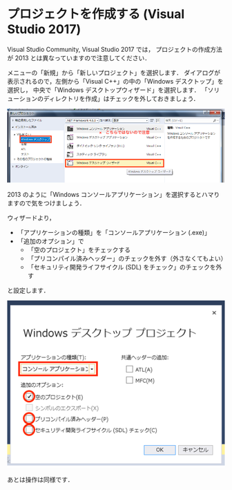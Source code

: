 # プロジェクトを作成する (Visual Studio 2017)

Visual Studio Community, Visual Studio 2017 では，
プロジェクトの作成方法が 2013 とは異なっていますので注意してください．

メニューの「新規」から「新しいプロジェクト」を選択します．
ダイアログが表示されるので，左側から「Visual C++」の中の「Windows デスクトップ」を選択し，
中央で「Windows デスクトップウィザード」を選択します．
「ソリューションのディレクトリを作成」はチェックを外しておきましょう．

![project1](img/proj1-2017.png)

2013 のように「Windows コンソールアプリケーション」を選択するとハマりますので気をつけましょう．

ウィザードより，

- 「アプリケーションの種類」を「コンソールアプリケーション (.exe)」
- 「追加のオプション」で
  - 「空のプロジェクト」をチェックする
  - 「プリコンパイル済みヘッダー」のチェックを外す（外さなくてもよい）
  - 「セキュリティ開発ライフサイクル (SDL) をチェック」のチェックを外す

と設定します．

![project1](img/proj2-2017.png)

あとは操作は同様です．
